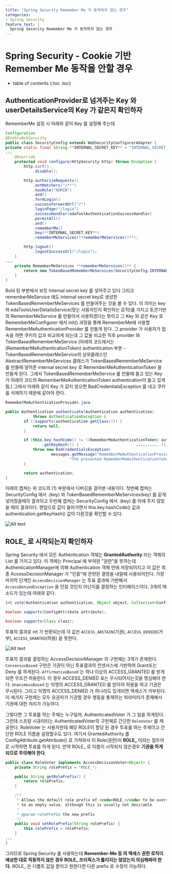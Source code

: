 ```yaml
---
title: "Spring Security Remember Me 가 동작하지 않는 경우"
categories: 
- Spring Security
feature_text: |
  Spring Security Remember Me 가 동작하지 않는 경우
---
```


# Spring Security - Cookie 기반 Remember Me 동작을 안할 경우


* table of contents
{:toc .toc}

## AuthenticationProvider로 넘겨주는 Key 와 userDetailsService의 Key 가 같은지 확인하자
RememberMe 설정 시 아래와 같이 Key 를 설정해 주는데 
``` java
Configuration
@EnableWebSecurity
public class SecurityConfig extends WebSecurityConfigurerAdapter {
private static final String **INTERNAL_SECRET_KEY** = "INTERNAL_SECRET_KEY";
...
	@Override
    protected void configure(HttpSecurity http) throws Exception {
        http.csrf()
            .disable();

        http.authorizeRequests()
            .antMatchers("/**")
            .hasRole("ADMIN")
            .and()
            .formLogin()
            .successForwardUrl("/")
            .loginPage("/login")
            .successHandler(edaToolAuthenticationSuccessHandler)
            .permitAll()
            .and()
            .rememberMe()
            .key(**INTERNAL_SECRET_KEY**)
            .rememberMeServices(**rememberMeServices()**);

        http.logout()
            .logoutSuccessUrl("/login");
    }
...
	private RememberMeServices **rememberMeServices()** {
        return new TokenBasedRememberMeServices(SecurityConfig.INTERNAL_SECRET_KEY, edaToolsUserDetailsService);
    }
}
```
Bold 된 부분에서 보듯 Internal secret key 를 넣어주고 있다 그리고 rememberMeService 에도 internal secret key로 생성한 TokenBasedRememberMeServices 를 만들어주는 것을 볼 수 있다.
이 의미는 key와 edaToolsUserDetailsService(맞는 사용자인지 확인하는 로직)를 가지고 토큰기반의 RememberMeService 를 만들어서 사용하겠다는 뜻이고 그 Key 와 같은 Key 로 RememberMeConfigurer 에서 init() 과정을 통해 RememberMe에 사용할 RememberMeAuthenticationProvider 를 만들게 된다.  그 provider 가 사용자가 접속을 하면 쿠키의 값과 비교하게 되는데 그 값을 비교한 직후 provider 와 TokenBasedRememberMeService (아래의 코드에서는 (RememberMeAuthenticationToken) authentication 부분 - TokenBasedRememberMeService의 상위클래스인 AbstractRememberMeServices 클래스가 TokenBasedRememberMeService 를 만들때 넣어준 internal secret key 로 RememberMeAuthenticationToken 을 만들게 된다. 그래서 TokenBasedRememberMeService 를 만들때 들고 있는 Key 가 아래의 코드의 RememberMeAuthenticationToken authentication이 들고 있게 됨.) 그래서 아래와 같이 Key 가 같지 않으면 BadCredentialsException 를 내고 쿠키를 삭제하기 때문에 같아야 한다.

``` java
RememberMeAuthenticationProvider.java

public Authentication authenticate(Authentication authentication)
			throws AuthenticationException {
		if (!supports(authentication.getClass())) {
			return null;
		}

		if (this.key.hashCode() != ((RememberMeAuthenticationToken) authentication)
				.getKeyHash()) {                         ...........(1)
			throw new BadCredentialsException(
					messages.getMessage("RememberMeAuthenticationProvider.incorrectKey",
							"The presented RememberMeAuthenticationToken does not contain the expected key"));
		}

		return authentication;
}
```

아래의 캡쳐는 위 코드의 (1) 부분에서 디버깅을 걸어본 내용이다. 첫번째 캡쳐는 SecurityConfig 에서 .(key) 와 TokenBasedRememberMeServices(key) 를 같게 넣어줬을때의 결과이고 두번째 캡쳐는 SecurityConfig 에서 .(key) 를 아얘 주지 않았을 때의 결과이다. 랜덤으로 값이 들어가면서 this.key.hashCode() 값과 authentication.getKeyHash() 값이 다른것을 확인할 수 있다.

![Alt text](https://monosnap.com/image/fgblibpKJgdrIl79rTfFsG9OEBgygq)


## ROLE_ 로 시작되는지 확인하자

Spring Security 에서 모든 Authentication 객체는 **GrantedAuthority** 라는 객체의 List 를 가지고 있다. 이 객체는 Principal 에 부여된 "권한"을 뜻하는데 AuthenticationManager에 의해 Authentication 객체 안에 저장되어지고 이 값은 최종 AccessDecisionManager 가 "인증"에 관련된 결정을 내릴때 사용되어진다.
가장 마지막 단계인 `AccessDecisionManager` 는 투표 결과에 기반해서 `AccessDeniedException` 을 던질 것인지 아닌지를 결정하는 인터페이스이다. 3개의 메소드가 있는데 아래와 같다.
``` java
int vote(Authentication authentication, Object object, Collection<ConfigAttribute> attrs);

boolean supports(ConfigAttribute attribute);

boolean supports(Class clazz);
```
투표의 결과로 int 가 반환되는데 각 값은 `ACCESS_ABSTAIN`(기권),  `ACCESS_DENIED`(거부),  `ACCESS_GRANTED`(허용) 을 뜻한다. 

![Alt text](https://monosnap.com/image/PkaWbpM8Q66CNiwowYXhHKpyo2exDa)

투표의 결과를 결정하는 AccessDecisionManager 의 구현체는 3개가 존재한다.  `ConsensusBased` 구현은 기권이 아닌 투표결과의 컨센서스에 기반하여 Grant또는 Deny 를 하게된다. `AffirmativeBased` 는 하나 이상의 ACCESS_GRANTED 를 받게되면 무조건 허용된다. 이 경우 ACCESS_DENIED 표는 무시되어지는것을 명심해야 한다. `UnanimousBased` 는 익명의 ACCESS_GRANTED 를 받아야 허용을 하고 기권은 무시된다. 그리고 익명의 ACCESS_DENIED 가 하나라도 있게되면 엑세스가 거부된다. 이 세가지 구현체는 모두 유권자가 기권할 경우 행동을 통제하는 파라미터가 존재해서 기권에 대한 처리가 가능하다.

그렇다면 그 투표를 하는 주체는 누구일까. 
AuthenticatedVoter 가 그 일을 하게된다. 그런데 스프링 시큐리티는 AuthenticatedVoter의 구현체로 간단한 `RoleVoter` 를 제공한다. RoleVoter 는 사용자한테 해당 ROLE이 할당 된 경우 투표를 하는 주체이고 간단한 ROLE 이름을 설정할수도 있다. 여기서  GrantedAuthority 를  ConfigAttribute.getAttribute() 로 가져와서 이 Role(권한)이 **ROLE_** 이라는 접두어로 시작하면 투표를 하게 된다. 만약 ROLE_ 로 이름이 시작되지 않은경우 **기권을 하게 되므로 주의해야 한다**. 
``` java
public class RoleVoter implements AccessDecisionVoter<Object> {
	private String rolePrefix = "ROLE_";

	public String getRolePrefix() {
		return rolePrefix;
	}

	/**
	 * Allows the default role prefix of <code>ROLE_</code> to be overridden. May be set
	 * to an empty value, although this is usually not desirable.
	 *
	 * @param rolePrefix the new prefix
	 */
	public void setRolePrefix(String rolePrefix) {
		this.rolePrefix = rolePrefix;
	}
...
}
```

그러므로 Spring Security 를 사용하는데 **Remember-Me 등 의 엑세스 권한 로직이 예상한 대로 작동하지 않은 경우 ROLE_ 프리픽스가 틀리지는 않았는지 의심해봐야 한다.** ROLE_ 은 디폴트 값일 뿐이고 원한다면 다른 prefix 로 수정이 가능하다.
